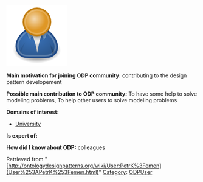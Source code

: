 [![Image:ODPUser.png](../images/a/a6/ODPUser.png)](../Image/ODPUser.png "Image:ODPUser.png")




  





__Main motivation for joining ODP community:__ contributing to the design pattern developement


__Possible main contribution to ODP community:__ To have some help to solve modeling problems, To help other users to solve modeling problems


__Domains of interest:__



* [University](../Community/University "Community:University")


__Is expert of:__


  

__How did I know about ODP:__ colleagues






Retrieved from "[http://ontologydesignpatterns.org/wiki/User:PetrK%3Femen](User%253APetrK%253Femen.html)"
 [Category](http://ontologydesignpatterns.org/wiki/Special:Categories "Special:Categories"): [ODPUser](../Category/ODPUser "Category:ODPUser")